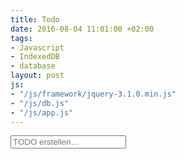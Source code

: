 ```yaml
---
title: Todo
date: 2016-08-04 11:01:00 +02:00
tags:
- Javascript
- IndexedDB
- database
layout: post
js:
- "/js/framework/jquery-3.1.0.min.js"
- "/js/db.js"
- "/js/app.js"
---
```


<form id="new-todo-form" method="POST" action="#" role="form">
    <input type="text" name="new-todo" class="form-control" id="new-todo" placeholder="TODO erstellen…" required>
</form>

<ul class="list-group" id="todo-items"></ul>